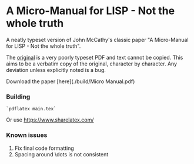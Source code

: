 # A Micro-Manual for LISP - Not the whole truth

A neatly typeset version of John McCathy's classic paper "A Micro-Manual for
LISP - Not the whole truth".

The [original](https://cse.sc.edu/~mgv/csce330f15/micromanualLISP.pdf) is a very
poorly typeset PDF and text cannot be copied. This aims to be a verbatim copy of
the original, character by character. Any deviation unless explicitly noted is a
bug.

Download the paper [here](./build/Micro Manual.pdf)

### Building

    `pdflatex main.tex`

Or use https://www.sharelatex.com/

### Known issues

1. Fix final code formatting
2. Spacing around \dots is not consistent
